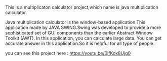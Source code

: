 This is a multiplicaton calculator project,which name is java multiplication calculator.

Java multiplication calculator is the window-based application.This application made by JAVA SWING.Swing was developed to provide a more sophisticated set of GUI components than the earlier Abstract Window Toolkit (AWT). In this application, you can calculate large data. You can get accurate answer in this application.So it is helpful for all type of people.

you can see this project here : https://youtu.be/0lfKdx8Ujg0
